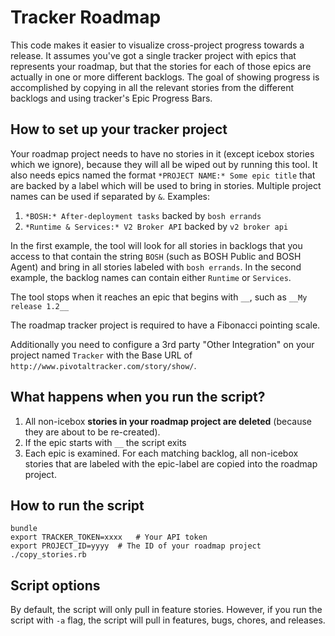 Tracker Roadmap
===============

This code makes it easier to visualize cross-project progress towards a release.  It assumes you've got a single tracker
project with epics that represents your roadmap, but that the stories for each of those epics are actually in one or more
different backlogs.  The goal of showing progress is accomplished by copying in all the relevant stories from the different
backlogs and using tracker's Epic Progress Bars.


How to set up your tracker project
----------------------------------

Your roadmap project needs to have no stories in it (except icebox stories which we ignore), because they will all be wiped
 out by running this tool.  It also needs epics named the format `*PROJECT NAME:* Some epic title` that are backed by a
 label which will be used to bring in stories.  Multiple project names can be used if separated by `&`. Examples:

1.  `*BOSH:* After-deployment tasks` backed by `bosh errands`
1.  `*Runtime & Services:* V2 Broker API` backed by `v2 broker api`

In the first example, the tool will look for all stories in backlogs that you access to that contain the string `BOSH`
(such as BOSH Public and BOSH Agent) and bring in all stories labeled with `bosh errands`.
In the second example, the backlog names can contain either `Runtime` or `Services`.

The tool stops when it reaches an epic that begins with `__`, such as `__My release 1.2__`

The roadmap tracker project is required to have a Fibonacci pointing scale. 

Additionally you need to configure a 3rd party "Other Integration" on your project named `Tracker`
with the Base URL of `http://www.pivotaltracker.com/story/show/`.

What happens when you run the script?
-------------------------------------
1.  All non-icebox **stories in your roadmap project are deleted** (because they are about to be re-created).
1.  If the epic starts with `__` the script exits
1.  Each epic is examined.  For each matching backlog, all non-icebox stories that are labeled with the epic-label are copied into the roadmap project.

How to run the script
---------------------

    bundle
    export TRACKER_TOKEN=xxxx   # Your API token
    export PROJECT_ID=yyyy  # The ID of your roadmap project
    ./copy_stories.rb

Script options
--------------

By default, the script will only pull in feature stories. However, if you run the script with `-a` flag, the script will pull in features, bugs, chores, and releases.
